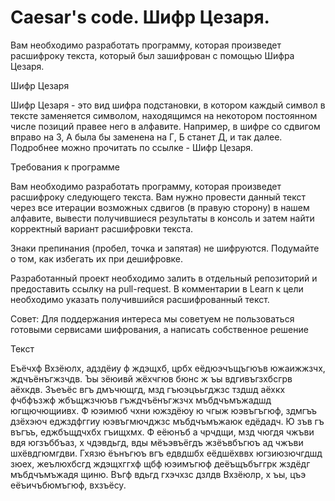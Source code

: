 # Caesar's code. Шифр Цезаря.
Вам необходимо разработать программу, которая произведет расшифроку текста, который был зашифрован с помощью Шифра Цезаря.
 

Шифр Цезаря

Шифр Цезаря - это вид шифра подстановки, в котором каждый символ в тексте заменяется символом, находящимся на некотором постоянном числе позиций правее него в алфавите.
Например, в шифре со сдвигом вправо на 3, А была бы заменена на Г, Б станет Д, и так далее.
Подробнее можно прочитать по ссылке - Шифр Цезаря.
 

Требования к программе

Вам необходимо разработать программу, которая произведет расшифроку следующего текста.
Вам нужно провести данный текст через все итерации возможных сдвигов (в правую сторону) в нашем алфавите, вывести получившиеся результаты в консоль и затем найти корректный вариант расшифровки текста.

Знаки препинания (пробел, точка и запятая) не шифруются.
Подумайте о том, как избегать их при дешифровке.

Разработанный проект необходимо залить в отдельный репозиторий и предоставить ссылку на pull-request.
В комментарии в Learn к цели необходимо указать получившийся расшифрованный текст.

Совет: Для поддержания интереса мы советуем не пользоваться готовыми сервисами шифрования, а написать собственное решение
 

Текст

Еъёчхф Вхзёюлх, адздёиу ф ждэщхб, црбх еёдюэчъщъгюъв южаижжзчх, ждчъёнъгжзчдв. Ъы зёюивй жёхчгюв бюнс ж ъы вдгивъгзхбсгрв аёхкдв. Зъеъёс вгъ дмъчющгд, мзд гъюэцъьгджзс тздшд аёхкх фчбфъзжф жбъщжзчюъв гъждчъёнъгжзчх мъбдчъмъжадшд югщючющиивх. Ф юэимюб чхни южздёюу ю чгыж юэвъгъгюф, здмгъъ дзёхэюч еджздфггиу юэвъгмючджзс мъбдчъмъжаюк едёдадч. Ю зъв гъ въгъъ, еджбъщдчхбх гъищхмх. Ф еёюнъб а чрчдщи, мзд чюгдя чжъви вдя югзъббъаз, х чдэвдьгд, вды мёъэвъёгдъ жзёъвбъгюъ ад чжъви шхёвдгюмгдви. Гхязю ёънъгюъ вгъ едвдшбх еёдшёхввх югзиюзючгдшд зюех, жеълюхбсгд ждэщхггхф щбф юэимъгюф деёъщъбъггрк жздёдг мъбдчъмъжадя щиню. Въгф вдьгд гхэчхзс дзлдв Вхзёюлр, х ъы, цъэ еёъичъбюмъгюф, вхзъёсу.